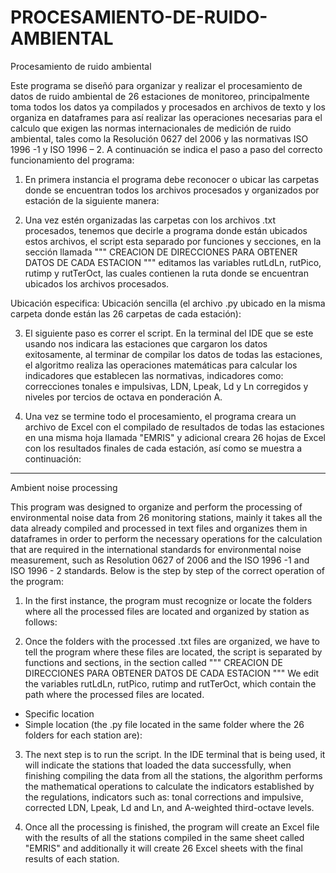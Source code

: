 # PROCESAMIENTO-DE-RUIDO-AMBIENTAL

Procesamiento de ruido ambiental

Este programa se diseñó para organizar y realizar el procesamiento de datos de ruido ambiental de 26 estaciones de monitoreo,  principalmente toma todos los datos ya compilados y procesados en archivos de texto y los organiza en dataframes para así realizar las operaciones necesarias para el calculo que exigen las normas internacionales de medición de ruido ambiental, tales como la Resolución 0627 del 2006 y las normativas ISO 1996 -1 y ISO 1996 – 2. A continuación se indica el paso a paso del correcto funcionamiento del programa:

1.	En primera instancia el programa debe reconocer o ubicar las carpetas donde se encuentran todos los archivos procesados y organizados por estación de la siguiente manera:

2.	Una vez estén organizadas las carpetas con los archivos .txt procesados, tenemos que decirle a programa donde están ubicados estos archivos, el script esta separado por funciones y secciones, en la sección llamada """ CREACION DE DIRECCIONES PARA OBTENER DATOS DE CADA ESTACION """ editamos las variables rutLdLn, rutPico, rutimp y rutTerOct, las cuales contienen la ruta donde se encuentran ubicados los archivos procesados.

Ubicación especifica:
Ubicación sencilla (el archivo .py ubicado en la misma carpeta donde están las 26 carpetas de cada estación):

3.	El siguiente paso es correr el script. En la terminal del IDE que se este usando nos indicara las estaciones que cargaron los datos exitosamente, al terminar de compilar los datos de todas las estaciones, el algoritmo realiza las operaciones matemáticas para calcular los indicadores que establecen las normativas, indicadores como: correcciones tonales e impulsivas, LDN, Lpeak, Ld y Ln corregidos y niveles por tercios de octava en ponderación A. 

4.	Una vez se termine todo el procesamiento, el programa creara un archivo de Excel con el compilado de resultados de todas las estaciones en una misma hoja llamada "EMRIS" y adicional creara 26 hojas de Excel con los resultados finales de cada estación, así como se muestra a continuación:
 
-----------------------------------------------------------------------------------------------------------------------------------------------------------------------

Ambient noise processing

This program was designed to organize and perform the processing of environmental noise data from 26 monitoring stations, mainly it takes all the data already compiled and processed in text files and organizes them in dataframes in order to perform the necessary operations for the calculation that are required in the international standards for environmental noise measurement, such as Resolution 0627 of 2006 and the ISO 1996 -1 and ISO 1996 - 2 standards. Below is the step by step of the correct operation of the program:

1.	In the first instance, the program must recognize or locate the folders where all the processed files are located and organized by station as follows: 

2.	Once the folders with the processed .txt files are organized, we have to tell the program where these files are located, the script is separated by functions and sections, in the section called """ CREACION DE DIRECCIONES PARA OBTENER DATOS DE CADA ESTACION """ We edit the variables rutLdLn, rutPico, rutimp and rutTerOct, which contain the path where the processed files are located.

-	Specific location
-	Simple location (the .py file located in the same folder where the 26 folders for each station are):

3.	The next step is to run the script. In the IDE terminal that is being used, it will indicate the stations that loaded the data successfully, when finishing compiling the data from all the stations, the algorithm performs the mathematical operations to calculate the indicators established by the regulations, indicators such as: tonal corrections and impulsive, corrected LDN, Lpeak, Ld and Ln, and A-weighted third-octave levels.

4.	Once all the processing is finished, the program will create an Excel file with the results of all the stations compiled in the same sheet called "EMRIS" and additionally it will create 26 Excel sheets with the final results of each station.
